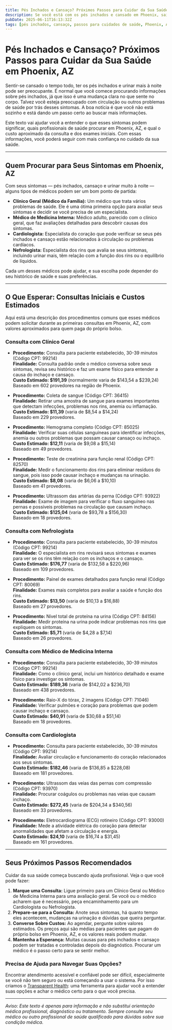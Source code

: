 ```yaml
---
title: Pés Inchados e Cansaço? Próximos Passos para Cuidar da Sua Saúde em Phoenix, AZ  
description: Se você está com os pés inchados e cansado em Phoenix, saiba quais médicos procurar e os custos iniciais que pode esperar pelo cuidado.  
pubDate: 2025-06-11T16:13:32Z  
tags: [pés inchados, cansaço, passos para cuidados de saúde, Phoenix, AZ, clínica geral, cardiologia, nefrologia, medicina interna]  
---
```


# Pés Inchados e Cansaço? Próximos Passos para Cuidar da Sua Saúde em Phoenix, AZ

Sentir-se cansado o tempo todo, ter os pés inchados e urinar mais à noite pode ser preocupante. É normal que você comece procurando informações sobre pés inchados, já que isso é uma mudança clara no que sente no corpo. Talvez você esteja preocupado com circulação ou outros problemas de saúde por trás desses sintomas. A boa notícia é que você não está sozinho e está dando um passo certo ao buscar mais informações.

Este texto vai ajudar você a entender o que esses sintomas podem significar, quais profissionais de saúde procurar em Phoenix, AZ, e qual o custo aproximado da consulta e dos exames iniciais. Com essas informações, você poderá seguir com mais confiança no cuidado da sua saúde.

---

## Quem Procurar para Seus Sintomas em Phoenix, AZ

Com seus sintomas — pés inchados, cansaço e urinar muito à noite — alguns tipos de médicos podem ser um bom ponto de partida:

- **Clínico Geral (Médico da Família):** Um médico que trata vários problemas de saúde. Ele é uma ótima primeira opção para avaliar seus sintomas e decidir se você precisa de um especialista.  
- **Médico de Medicina Interna:** Médico adulto, parecido com o clínico geral, que faz avaliações detalhadas para descobrir causas dos sintomas.  
- **Cardiologista:** Especialista do coração que pode verificar se seus pés inchados e cansaço estão relacionados à circulação ou problemas cardíacos.  
- **Nefrologista:** Especialista dos rins que avalia se seus sintomas, incluindo urinar mais, têm relação com a função dos rins ou o equilíbrio de líquidos.

Cada um desses médicos pode ajudar, e sua escolha pode depender do seu histórico de saúde e suas preferências.

---

## O Que Esperar: Consultas Iniciais e Custos Estimados

Aqui está uma descrição dos procedimentos comuns que esses médicos podem solicitar durante as primeiras consultas em Phoenix, AZ, com valores aproximados para quem paga do próprio bolso.

### Consulta com Clínico Geral

- **Procedimento:** Consulta para paciente estabelecido, 30-39 minutos (Código CPT: 99214)  
  **Finalidade:** Consulta padrão onde o médico conversa sobre seus sintomas, revisa seu histórico e faz um exame físico para entender a causa do inchaço e cansaço.  
  **Custo Estimado: $191,39** (normalmente varia de $143,54 a $239,24)  
  Baseado em 602 provedores na região de Phoenix.

- **Procedimento:** Coleta de sangue (Código CPT: 36415)  
  **Finalidade:** Retirar uma amostra de sangue para exames importantes que detectam infecções, problemas nos rins, anemia ou inflamação.  
  **Custo Estimado: $11,39** (varia de $8,54 a $14,24)  
  Baseado em 229 provedores.

- **Procedimento:** Hemograma completo (Código CPT: 85025)  
  **Finalidade:** Verificar suas células sanguíneas para identificar infecções, anemia ou outros problemas que possam causar cansaço ou inchaço.  
  **Custo Estimado: $12,11** (varia de $9,08 a $15,14)  
  Baseado em 49 provedores.

- **Procedimento:** Teste de creatinina para função renal (Código CPT: 82570)  
  **Finalidade:** Medir o funcionamento dos rins para eliminar resíduos do sangue, pois isso pode causar inchaço e mudanças na urinação.  
  **Custo Estimado: $8,08** (varia de $6,06 a $10,10)  
  Baseado em 41 provedores.

- **Procedimento:** Ultrassom das artérias da perna (Código CPT: 93922)  
  **Finalidade:** Exame de imagem para verificar o fluxo sanguíneo nas pernas e possíveis problemas na circulação que causam inchaço.  
  **Custo Estimado: $125,04** (varia de $93,78 a $156,30)  
  Baseado em 18 provedores.

### Consulta com Nefrologista

- **Procedimento:** Consulta para paciente estabelecido, 30-39 minutos (Código CPT: 99214)  
  **Finalidade:** O especialista em rins revisará seus sintomas e exames para ver se os rins têm relação com os inchaços e o cansaço.  
  **Custo Estimado: $176,77** (varia de $132,58 a $220,96)  
  Baseado em 109 provedores.

- **Procedimento:** Painel de exames detalhados para função renal (Código CPT: 80069)  
  **Finalidade:** Exames mais completos para avaliar a saúde e função dos rins.  
  **Custo Estimado: $13,50** (varia de $10,13 a $16,88)  
  Baseado em 27 provedores.

- **Procedimento:** Nível total de proteína na urina (Código CPT: 84156)  
  **Finalidade:** Medir proteína na urina pode indicar problemas nos rins que expliquem os sintomas.  
  **Custo Estimado: $5,71** (varia de $4,28 a $7,14)  
  Baseado em 26 provedores.

### Consulta com Médico de Medicina Interna

- **Procedimento:** Consulta para paciente estabelecido, 30-39 minutos (Código CPT: 99214)  
  **Finalidade:** Como o clínico geral, inclui um histórico detalhado e exame físico para investigar os sintomas.  
  **Custo Estimado: $189,36** (varia de $142,02 a $236,70)  
  Baseado em 438 provedores.

- **Procedimento:** Raio-X do tórax, 2 imagens (Código CPT: 71046)  
  **Finalidade:** Verificar pulmões e coração para problemas que podem causar inchaço e cansaço.  
  **Custo Estimado: $40,91** (varia de $30,68 a $51,14)  
  Baseado em 18 provedores.

### Consulta com Cardiologista

- **Procedimento:** Consulta para paciente estabelecido, 30-39 minutos (Código CPT: 99214)  
  **Finalidade:** Avaliar circulação e funcionamento do coração relacionados aos seus sintomas.  
  **Custo Estimado: $182,46** (varia de $136,85 a $228,08)  
  Baseado em 181 provedores.

- **Procedimento:** Ultrassom das veias das pernas com compressão (Código CPT: 93970)  
  **Finalidade:** Procurar coágulos ou problemas nas veias que causam inchaço.  
  **Custo Estimado: $272,45** (varia de $204,34 a $340,56)  
  Baseado em 33 provedores.

- **Procedimento:** Eletrocardiograma (ECG) rotineiro (Código CPT: 93000)  
  **Finalidade:** Mede a atividade elétrica do coração para detectar anormalidades que afetam a circulação e energia.  
  **Custo Estimado: $24,10** (varia de $16,74 a $31,45)  
  Baseado em 161 provedores.

---

## Seus Próximos Passos Recomendados

Cuidar da sua saúde começa buscando ajuda profissional. Veja o que você pode fazer:

1. **Marque uma Consulta:** Ligue primeiro para um Clínico Geral ou Médico de Medicina Interna para uma avaliação geral. Se você ou o médico acharem que é necessário, peça encaminhamento para um Cardiologista ou Nefrologista.  
2. **Prepare-se para a Consulta:** Anote seus sintomas, há quanto tempo eles acontecem, mudanças na urinação e dúvidas que queira perguntar.  
3. **Converse Sobre Custos:** Ao agendar, pergunte sobre valores estimados. Os preços aqui são médias para pacientes que pagam do próprio bolso em Phoenix, AZ, e os valores reais podem mudar.  
4. **Mantenha a Esperança:** Muitas causas para pés inchados e cansaço podem ser tratadas e controladas depois do diagnóstico. Procurar um médico é o passo certo para se sentir melhor.

### Precisa de Ajuda para Navegar Suas Opções?

Encontrar atendimento acessível e confiável pode ser difícil, especialmente se você não tem seguro ou está começando a usar o sistema. Por isso criamos o [Transparent Health](https://transparenthealth.ai): uma ferramenta para ajudar você a entender suas opções e achar o médico certo para o que você precisa.

---

*Aviso: Este texto é apenas para informação e não substitui orientação médica profissional, diagnóstico ou tratamento. Sempre consulte seu médico ou outro profissional de saúde qualificado para dúvidas sobre sua condição médica.*